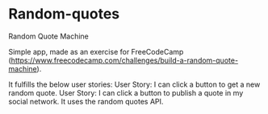 # Random-quotes
Random Quote Machine

Simple app, made as an exercise for FreeCodeCamp (https://www.freecodecamp.com/challenges/build-a-random-quote-machine).

It fulfills the below user stories:
User Story: I can click a button to get a new random quote.
User Story: I can click a button to publish a quote in my social network.
It uses the random quotes API.

